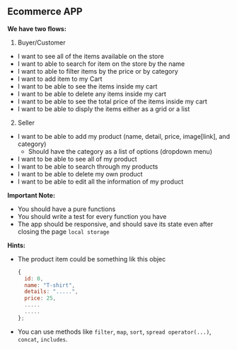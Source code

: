 
## Ecommerce APP

**We have two flows:**
1. Buyer/Customer

* I want to see all of the items available on the store
* I want to able to search for item on the store by the name 
* I want to able to filter items by the price or by category
* I want to add item to my Cart
* I want to be able to see the items inside my cart
* I want to be able to delete any items inside my cart
* I want to be able to see the total price of the items inside my cart
* I want to be able to disply the items either as a grid or a list
 
2. Seller
* I want to be able to add my product (name, detail, price, image[link], and category)
  * Should have the category as a list of options (dropdown menu)
* I want to be able to see all of my product
* I want to be able to search through my products
* I want to be able to delete my own product
* I want to be able to edit all the information of my product


**Important Note:** 
- You should have a pure functions 
- You should write a test for every function you have
- The app should be responsive, and should save its state even after closing the page `local storage`

**Hints:**
* The product item could be something lik this objec

  ```js
  {
    id: 0, 
    name: "T-shirt",
    details: ".....",
    price: 25,
    .....
    .....
  };
  ```
* You can use methods like `filter`, `map`, `sort`, `spread operator(...)`, `concat`, `includes`.


